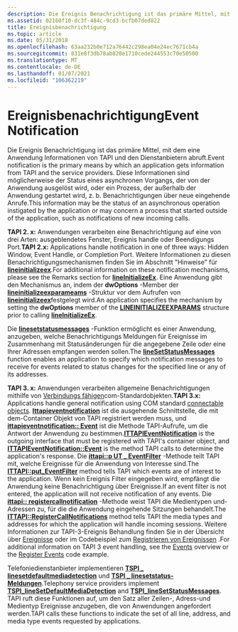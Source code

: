 ```yaml
---
description: Die Ereignis Benachrichtigung ist das primäre Mittel, mit dem eine Anwendung Informationen von TAPI und den Dienstanbietern abruft.
ms.assetid: 02160f10-dc3f-484c-9cd3-bcfb07ded822
title: Ereignisbenachrichtigung
ms.topic: article
ms.date: 05/31/2018
ms.openlocfilehash: 63aa232b0e712a76442c298ea04e24ec7671cb4a
ms.sourcegitcommit: 831e8f3db78ab820e1710cede244553c70e50500
ms.translationtype: MT
ms.contentlocale: de-DE
ms.lasthandoff: 01/07/2021
ms.locfileid: "106362219"
---
```

# <a name="event-notification"></a><span data-ttu-id="b0bbe-103">Ereignisbenachrichtigung</span><span class="sxs-lookup"><span data-stu-id="b0bbe-103">Event Notification</span></span>

<span data-ttu-id="b0bbe-104">Die Ereignis Benachrichtigung ist das primäre Mittel, mit dem eine Anwendung Informationen von TAPI und den Dienstanbietern abruft.</span><span class="sxs-lookup"><span data-stu-id="b0bbe-104">Event notification is the primary means by which an application gets information from TAPI and the service providers.</span></span> <span data-ttu-id="b0bbe-105">Diese Informationen sind möglicherweise der Status eines asynchronen Vorgangs, der von der Anwendung ausgelöst wird, oder ein Prozess, der außerhalb der Anwendung gestartet wird, z. b. Benachrichtigungen über neue eingehende Anrufe.</span><span class="sxs-lookup"><span data-stu-id="b0bbe-105">This information may be the status of an asynchronous operation instigated by the application or may concern a process that started outside of the application, such as notifications of new incoming calls.</span></span>

<span data-ttu-id="b0bbe-106">**TAPI 2. x:** Anwendungen verarbeiten eine Benachrichtigung auf eine von drei Arten: ausgeblendetes Fenster, Ereignis handle oder Beendigungs Port.</span><span class="sxs-lookup"><span data-stu-id="b0bbe-106">**TAPI 2.x:** Applications handle notification in one of three ways: Hidden Window, Event Handle, or Completion Port.</span></span> <span data-ttu-id="b0bbe-107">Weitere Informationen zu diesen Benachrichtigungsmechanismen finden Sie im Abschnitt "Hinweise" für [**lineinitializeex**](/windows/win32/api/tapi/nf-tapi-lineinitializeexa).</span><span class="sxs-lookup"><span data-stu-id="b0bbe-107">For additional information on these notification mechanisms, please see the Remarks section for [**lineInitializeEx**](/windows/win32/api/tapi/nf-tapi-lineinitializeexa).</span></span> <span data-ttu-id="b0bbe-108">Eine Anwendung gibt den Mechanismus an, indem der **dwOptions** -Member der [**lineinitializeexparameams**](/windows/win32/api/tapi/ns-tapi-lineinitializeexparams) -Struktur vor dem Aufrufen von [**lineinitializeex**](/windows/win32/api/tapi/nf-tapi-lineinitializeexa)festgelegt wird.</span><span class="sxs-lookup"><span data-stu-id="b0bbe-108">An application specifies the mechanism by setting the **dwOptions** member of the [**LINEINITIALIZEEXPARAMS**](/windows/win32/api/tapi/ns-tapi-lineinitializeexparams) structure prior to calling [**lineInitializeEx**](/windows/win32/api/tapi/nf-tapi-lineinitializeexa).</span></span>

<span data-ttu-id="b0bbe-109">Die [**linesetstatusmessages**](/windows/win32/api/tapi/nf-tapi-linesetstatusmessages) -Funktion ermöglicht es einer Anwendung, anzugeben, welche Benachrichtigungs Meldungen für Ereignisse im Zusammenhang mit Statusänderungen für die angegebene Zeile oder eine Ihrer Adressen empfangen werden sollen.</span><span class="sxs-lookup"><span data-stu-id="b0bbe-109">The [**lineSetStatusMessages**](/windows/win32/api/tapi/nf-tapi-linesetstatusmessages) function enables an application to specify which notification messages to receive for events related to status changes for the specified line or any of its addresses.</span></span>

<span data-ttu-id="b0bbe-110">**TAPI 3. x:** Anwendungen verarbeiten allgemeine Benachrichtigungen mithilfe von [Verbindungs fähigen](../com/events-in-com-and-connectable-objects.md)com-Standardobjekten.</span><span class="sxs-lookup"><span data-stu-id="b0bbe-110">**TAPI 3.x:** Applications handle general notification using COM standard [connectable objects](../com/events-in-com-and-connectable-objects.md).</span></span> <span data-ttu-id="b0bbe-111">[**Ittapieventnotification**](/windows/desktop/api/Tapi3if/nn-tapi3if-ittapieventnotification) ist die ausgehende Schnittstelle, die mit dem-Container Objekt von TAPI registriert werden muss, und [**ittapieventnotification:: Event**](/windows/desktop/api/Tapi3if/nf-tapi3if-ittapieventnotification-event) ist die Methode TAPI-Aufrufe, um die Antwort der Anwendung zu bestimmen.</span><span class="sxs-lookup"><span data-stu-id="b0bbe-111">[**ITTAPIEventNotification**](/windows/desktop/api/Tapi3if/nn-tapi3if-ittapieventnotification) is the outgoing interface that must be registered with TAPI's container object, and [**ITTAPIEventNotification::Event**](/windows/desktop/api/Tapi3if/nf-tapi3if-ittapieventnotification-event) is the method TAPI calls to determine the application's response.</span></span> <span data-ttu-id="b0bbe-112">Die [**ittapi::p UT \_ EventFilter**](/windows/desktop/api/tapi3if/nf-tapi3if-ittapi-put_eventfilter) -Methode teilt TAPI mit, welche Ereignisse für die Anwendung von Interesse sind.</span><span class="sxs-lookup"><span data-stu-id="b0bbe-112">The [**ITTAPI::put\_EventFilter**](/windows/desktop/api/tapi3if/nf-tapi3if-ittapi-put_eventfilter) method tells TAPI which events are of interest to the application.</span></span> <span data-ttu-id="b0bbe-113">Wenn kein Ereignis Filter eingegeben wird, empfängt die Anwendung keine Benachrichtigung über Ereignisse.</span><span class="sxs-lookup"><span data-stu-id="b0bbe-113">If an event filter is not entered, the application will not receive notification of any events.</span></span> <span data-ttu-id="b0bbe-114">Die [**ittapi:: registercallnotification**](/windows/desktop/api/tapi3if/nf-tapi3if-ittapi-registercallnotifications) -Methode weist TAPI die Medientypen und-Adressen zu, für die die Anwendung eingehende Sitzungen behandelt.</span><span class="sxs-lookup"><span data-stu-id="b0bbe-114">The [**ITTAPI::RegisterCallNotifications**](/windows/desktop/api/tapi3if/nf-tapi3if-ittapi-registercallnotifications) method tells TAPI the media types and addresses for which the application will handle incoming sessions.</span></span> <span data-ttu-id="b0bbe-115">Weitere Informationen zur TAPI-3-Ereignis Behandlung finden Sie in der Übersicht über [Ereignisse](events.md) oder im Codebeispiel zum [Registrieren von Ereignissen](register-events.md) .</span><span class="sxs-lookup"><span data-stu-id="b0bbe-115">For additional information on TAPI 3 event handling, see the [Events](events.md) overview or the [Register Events](register-events.md) code example.</span></span>

<span data-ttu-id="b0bbe-116">Telefoniedienstanbieter implementieren [**TSPI \_ linesetdefaultmediadetection**](/windows/win32/api/tspi/nf-tspi-tspi_linesetdefaultmediadetection) und [**TSPI \_ linesetstatus-Meldungen**](/windows/win32/api/tspi/nf-tspi-tspi_linesetstatusmessages).</span><span class="sxs-lookup"><span data-stu-id="b0bbe-116">Telephony service providers implement [**TSPI\_lineSetDefaultMediaDetection**](/windows/win32/api/tspi/nf-tspi-tspi_linesetdefaultmediadetection) and [**TSPI\_lineSetStatusMessages**](/windows/win32/api/tspi/nf-tspi-tspi_linesetstatusmessages).</span></span> <span data-ttu-id="b0bbe-117">TAPI ruft diese Funktionen auf, um den Satz aller Zeilen-, Adress-und Medientyp Ereignisse anzugeben, die von Anwendungen angefordert werden.</span><span class="sxs-lookup"><span data-stu-id="b0bbe-117">TAPI calls these functions to indicate the set of all line, address, and media type events requested by applications.</span></span>

 

 
